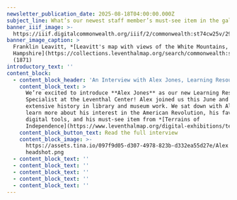 ```yaml
---
newsletter_publication_date: 2025-08-18T04:00:00.000Z
subject_line: What’s our newest staff member’s must-see item in the gallery?
banner_iiif_image: >-
  https://iiif.digitalcommonwealth.org/iiif/2/commonwealth:st74cw25v/293,1908,10040,3948/1800,/0/default.jpg
banner_image_caption: >
  Franklin Leavitt, *[Leavitt's map with views of the White Mountains, New
  Hampshire](https://collections.leventhalmap.org/search/commonwealth:st74cw24k)*
  (1871)
introductory_text: ''
content_block:
  - content_block_header: 'An Interview with Alex Jones, Learning Resource Specialist'
    content_block_text: >
      We’re excited to introduce **Alex Jones** as our new Learning Resource
      Specialist at the Leventhal Center! Alex joined us this June and has an
      extensive history in library and museum work. We sat down with Alex to
      learn more about his interest in the American Revolution, his favorite
      digital tools, and his must-see item from *[Terrains of
      Independence](https://www.leventhalmap.org/digital-exhibitions/terrains-of-independence/)*.
    content_block_button_text: Read the full interview
    content_block_image: >-
      https://assets.tina.io/097f9d05-d307-4978-823b-d332ea55d27e/Alex
      headshot.png
  - content_block_text: ''
  - content_block_text: ''
  - content_block_text: ''
  - content_block_text: ''
  - content_block_text: ''
---
```


